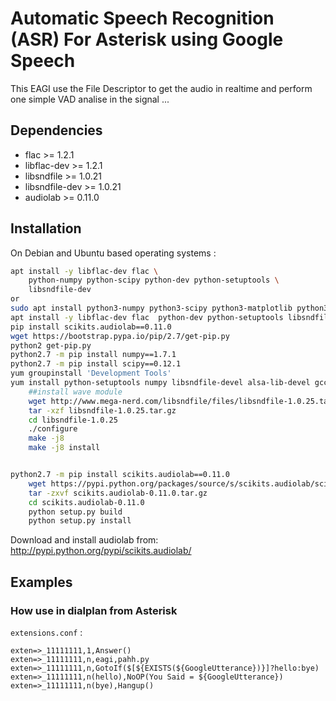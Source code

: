 # Automatic Speech Recognition (ASR) For Asterisk using Google Speech

This EAGI use the File Descriptor to get the audio in realtime and perform one simple VAD analise in the signal ... 

## Dependencies

- flac >= 1.2.1
- libflac-dev >= 1.2.1
- libsndfile >= 1.0.21
- libsndfile-dev >= 1.0.21
- audiolab >= 0.11.0

## Installation

On Debian and Ubuntu based operating systems :

```sh
apt install -y libflac-dev flac \
    python-numpy python-scipy python-dev python-setuptools \
    libsndfile-dev
or 
sudo apt install python3-numpy python3-scipy python3-matplotlib python3-pandas python3-sympy python3-nose
apt install -y libflac-dev flac  python-dev python-setuptools libsndfile-dev
pip install scikits.audiolab==0.11.0
wget https://bootstrap.pypa.io/pip/2.7/get-pip.py
python2 get-pip.py
python2.7 -m pip install numpy==1.7.1
python2.7 -m pip install scipy==0.12.1
yum groupinstall 'Development Tools'
yum install python-setuptools numpy libsndfile-devel alsa-lib-devel gcc
    ##install wave module
    wget http://www.mega-nerd.com/libsndfile/files/libsndfile-1.0.25.tar.gz
    tar -xzf libsndfile-1.0.25.tar.gz
    cd libsndfile-1.0.25
    ./configure
    make -j8
    make -j8 install


python2.7 -m pip install scikits.audiolab==0.11.0
    wget https://pypi.python.org/packages/source/s/scikits.audiolab/scikits.audiolab-0.11.0.tar.gz      
    tar -zxvf scikits.audiolab-0.11.0.tar.gz
    cd scikits.audiolab-0.11.0
    python setup.py build
    python setup.py install
```


Download and install audiolab from: http://pypi.python.org/pypi/scikits.audiolab/

## Examples

### How use in dialplan from Asterisk

`extensions.conf` :

```asterisk
exten=>_11111111,1,Answer()
exten=>_11111111,n,eagi,pahh.py
exten=>_11111111,n,GotoIf($[${EXISTS(${GoogleUtterance})}]?hello:bye)
exten=>_11111111,n(hello),NoOP(You Said = ${GoogleUtterance})
exten=>_11111111,n(bye),Hangup()
```
